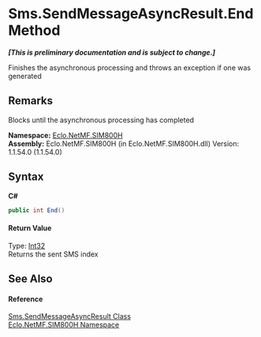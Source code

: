 # Sms.SendMessageAsyncResult.End Method 
 _**\[This is preliminary documentation and is subject to change.\]**_

Finishes the asynchronous processing and throws an exception if one was generated 

## Remarks
Blocks until the asynchronous processing has completed

**Namespace:**&nbsp;<a href="N_Eclo_NetMF_SIM800H">Eclo.NetMF.SIM800H</a><br />**Assembly:**&nbsp;Eclo.NetMF.SIM800H (in Eclo.NetMF.SIM800H.dll) Version: 1.1.54.0 (1.1.54.0)

## Syntax

**C#**<br />
``` C#
public int End()
```


#### Return Value
Type: <a href="http://msdn2.microsoft.com/en-us/library/td2s409d" target="_blank">Int32</a><br />Returns the sent SMS index

## See Also


#### Reference
<a href="T_Eclo_NetMF_SIM800H_Sms_SendMessageAsyncResult">Sms.SendMessageAsyncResult Class</a><br /><a href="N_Eclo_NetMF_SIM800H">Eclo.NetMF.SIM800H Namespace</a><br />